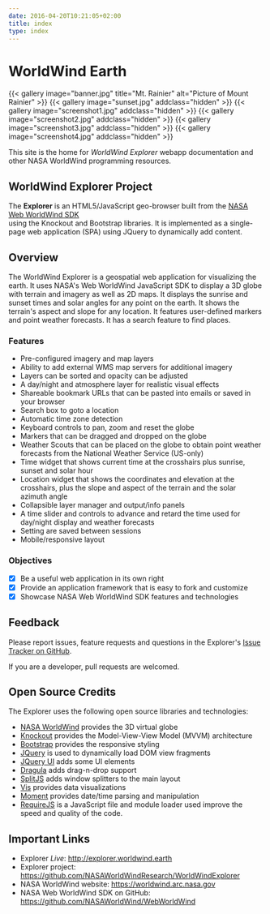 ```yaml
---
date: 2016-04-20T10:21:05+02:00
title: index
type: index
---
```

# WorldWind Earth
{{< gallery image="banner.jpg" title="Mt. Rainier" alt="Picture of Mount Rainier" >}}
{{< gallery image="sunset.jpg" addclass="hidden" >}}
{{< gallery image="screenshot1.jpg" addclass="hidden" >}}
{{< gallery image="screenshot2.jpg" addclass="hidden" >}}
{{< gallery image="screenshot3.jpg" addclass="hidden" >}}
{{< gallery image="screenshot4.jpg" addclass="hidden" >}}

This site is the home for  _WorldWind Explorer_ webapp documentation and 
other NASA WorldWind programming resources.

## WorldWind Explorer Project
The __Explorer__ is an HTML5/JavaScript geo-browser built from the [NASA Web WorldWind SDK](https://worldwind.arc.nasa.gov/web)  
using the Knockout and Bootstrap libraries. It is implemented as a single-page web
application (SPA) using JQuery to dynamically add content.

## Overview
The WorldWind Explorer is a geospatial web application for visualizing the earth. 
It uses NASA's Web WorldWind JavaScript SDK to display a 3D globe with terrain and 
imagery as well as 2D maps. It displays the sunrise and sunset times and solar angles
for any point on the earth. It shows the terrain's aspect and slope for any 
location. It features user-defined markers and point weather forecasts.
It has a search feature to find places.

### Features

- Pre-configured imagery and map layers
- Ability to add external WMS map servers for additional imagery
- Layers can be sorted and opacity can be adjusted
- A day/night and atmosphere layer for realistic visual effects
- Shareable bookmark URLs that can be pasted into emails or saved in your browser
- Search box to goto a location 
- Automatic time zone detection
- Keyboard controls to pan, zoom and reset the globe
- Markers that can be dragged and dropped on the globe
- Weather Scouts that can be placed on the globe to obtain point weather forecasts from the National Weather Service (US-only)
- Time widget that shows current time at the crosshairs plus sunrise, sunset and solar hour
- Location widget that shows the coordinates and elevation at the crosshairs, plus the slope and aspect of the terrain and the solar azimuth angle
- Collapsible layer manager and output/info panels
- A time slider and controls to advance and retard the time used for day/night display and weather forecasts 
- Setting are saved between sessions
- Mobile/responsive layout

### Objectives
- [x] Be a useful web application in its own right
- [x] Provide an application framework that is easy to fork and customize
- [x] Showcase NASA Web WorldWind SDK features and technologies

## Feedback
Please report issues, feature requests and questions in the Explorer's [Issue Tracker on GitHub](https://github.com/NASAWorldWindResearch/WorldWindExplorer/issues).

If you are a developer, pull requests are welcomed.

## Open Source Credits
The Explorer uses the following open source libraries and technologies:

- [NASA WorldWind](https://worldwind.arc.nasa.gov) provides the 3D virtual globe
- [Knockout](http://knockoutjs.com) provides the Model-View-View Model (MVVM) architecture
- [Bootstrap](https://getbootstrap.com/docs/3.3/) provides the responsive styling
- [JQuery](https://jquery.com/) is used to dynamically load DOM view fragments
- [JQuery UI](https://jqueryui.com/) adds some UI elements
- [Dragula](https://github.com/bevacqua/dragula) adds drag-n-drop support
- [SplitJS](https://nathancahill.github.io/Split.js/) adds window splitters to the main layout
- [Vis](http://visjs.org/) provides data visualizations
- [Moment](https://momentjs.com/) provides date/time parsing and manipulation
- [RequireJS](http://requirejs.org/) is a JavaScript file and module loader used improve the speed and quality of the code.

## Important Links
- Explorer _Live_: http://explorer.worldwind.earth
- Explorer project: https://github.com/NASAWorldWindResearch/WorldWindExplorer
- NASA WorldWind website: https://worldwind.arc.nasa.gov
- NASA Web WorldWind SDK on GitHub: https://github.com/NASAWorldWind/WebWorldWind

